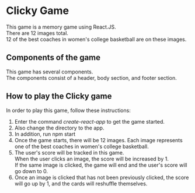 # Clicky Game

This game is a memory game using React.JS.   
There are 12 images total.   
12 of the best coaches in women's college basketball are on these images.  


## Components of the game 

This game has several components.  
The components consist of a header, body section, and footer section. 


## How to play the Clicky game

In order to play this game, follow these instructions: 

1. Enter the command *create-react-app* to get the game started. 
2. Also change the directory to the app. 
3. In addition, run npm start
4. Once the game starts, there will be 12 images. Each image represents one of the best coaches in women's college basketball.   
5. The user's score will be tracked in this game.   
When the user clicks an image, the score will be increased by 1.   
If the same image is clicked, the game will end and the user's score will go down to 0.  
6. Once an image is clicked that has not been previously clicked, the score will go up by 1, and the cards will reshuffle themselves.  
